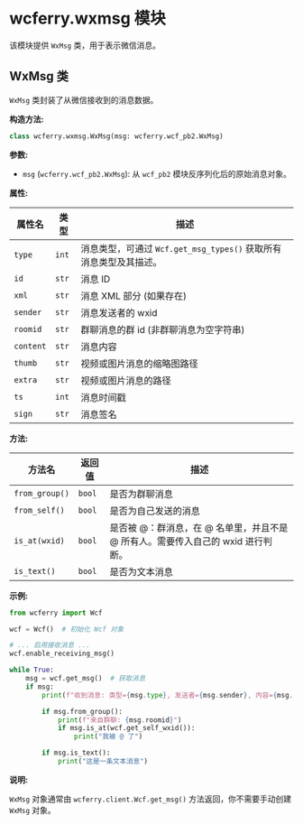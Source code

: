 # wcferry.wxmsg 模块

该模块提供 `WxMsg` 类，用于表示微信消息。

## WxMsg 类

`WxMsg` 类封装了从微信接收到的消息数据。

**构造方法:**

```python
class wcferry.wxmsg.WxMsg(msg: wcferry.wcf_pb2.WxMsg)
```

**参数:**

*   `msg` (`wcferry.wcf_pb2.WxMsg`):  从 `wcf_pb2` 模块反序列化后的原始消息对象。

**属性:**

| 属性名    | 类型   | 描述                                                         |
| --------- | ------ | ------------------------------------------------------------ |
| `type`    | `int`  | 消息类型，可通过 `Wcf.get_msg_types()` 获取所有消息类型及其描述。 |
| `id`      | `str`  | 消息 ID                                                      |
| `xml`     | `str`  | 消息 XML 部分 (如果存在)                                      |
| `sender`  | `str`  | 消息发送者的 wxid                                             |
| `roomid`  | `str`  | 群聊消息的群 id (非群聊消息为空字符串)                        |
| `content` | `str`  | 消息内容                                                     |
| `thumb`   | `str`  | 视频或图片消息的缩略图路径                                   |
| `extra`   | `str`  | 视频或图片消息的路径                                         |
| `ts`      | `int`  | 消息时间戳                                                   |
| `sign`    | `str`  | 消息签名                                                     |

**方法:**

| 方法名         | 返回值   | 描述                                                                                                 |
| -------------- | -------- | ---------------------------------------------------------------------------------------------------- |
| `from_group()` | `bool`   | 是否为群聊消息                                                                                       |
| `from_self()`  | `bool`   | 是否为自己发送的消息                                                                                 |
| `is_at(wxid)`  | `bool`   | 是否被 @：群消息，在 @ 名单里，并且不是 @ 所有人。需要传入自己的 wxid 进行判断。                      |
| `is_text()`    | `bool`   | 是否为文本消息                                                                                       |

**示例:**

```python
from wcferry import Wcf

wcf = Wcf()  # 初始化 Wcf 对象

# ... 启用接收消息 ...
wcf.enable_receiving_msg()

while True:
    msg = wcf.get_msg()  # 获取消息
    if msg:
        print(f"收到消息: 类型={msg.type}, 发送者={msg.sender}, 内容={msg.content}")

        if msg.from_group():
            print(f"来自群聊: {msg.roomid}")
            if msg.is_at(wcf.get_self_wxid()):
                print("我被 @ 了")

        if msg.is_text():
            print("这是一条文本消息")
```

**说明:**

`WxMsg` 对象通常由 `wcferry.client.Wcf.get_msg()` 方法返回，你不需要手动创建 `WxMsg` 对象。
